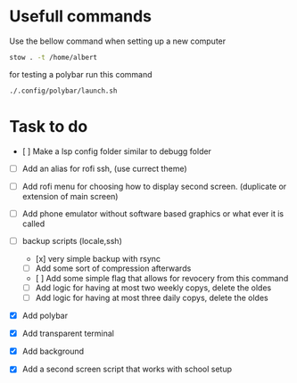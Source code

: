 # Usefull commands
Use the bellow command when setting up a new computer

```bash
stow . -t /home/albert
```

for testing a polybar run this command 
```bash
./.config/polybar/launch.sh
```

# Task to do
- [ ] Make a lsp config folder similar to debugg folder
- [ ] Add an alias for rofi ssh, (use currect theme)
- [ ] Add rofi menu for choosing how to display second screen. (duplicate or extension of main screen)
- [ ] Add phone emulator without software based graphics or what ever it is called
- [ ] backup scripts (locale,ssh)
    - [x] very simple backup with rsync
    - [ ] Add some sort of compression afterwards 
    - [ ] Add some simple flag that allows for revocery from this command 
    - [ ] Add logic for having at most two weekly copys, delete the oldes
    - [ ] Add logic for having at most three daily copys, delete the oldes  

- [x] Add polybar 
- [x] Add transparent terminal
- [x] Add background
- [x] Add a second screen script that works with school setup 

